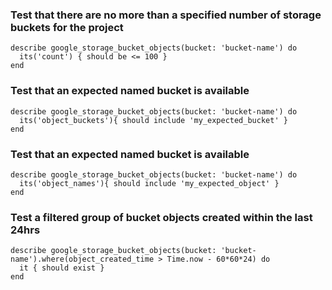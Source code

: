 ### Test that there are no more than a specified number of storage buckets for the project

    describe google_storage_bucket_objects(bucket: 'bucket-name') do
      its('count') { should be <= 100 }
    end


### Test that an expected named bucket is available

    describe google_storage_bucket_objects(bucket: 'bucket-name') do
      its('object_buckets'){ should include 'my_expected_bucket' }
    end

### Test that an expected named bucket is available

    describe google_storage_bucket_objects(bucket: 'bucket-name') do
      its('object_names'){ should include 'my_expected_object' }
    end
        
### Test a filtered group of bucket objects created within the last 24hrs

    describe google_storage_bucket_objects(bucket: 'bucket-name').where(object_created_time > Time.now - 60*60*24) do
      it { should exist }
    end